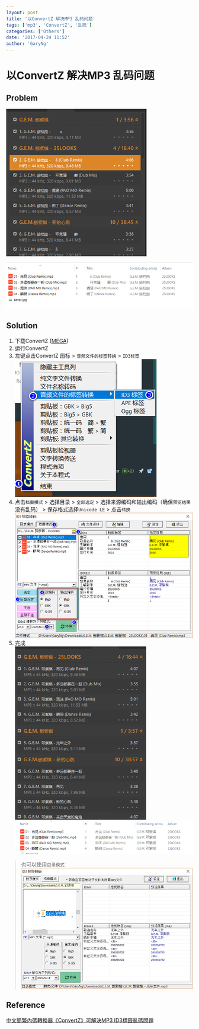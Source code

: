 ```yaml
---
layout: post
title: '以ConvertZ 解决MP3 乱码问题'
tags: ['mp3', 'ConvertZ', '乱码']
categories: ['Others']
date: '2017-04-24 11:52'
author: 'GaryNg'
---
```


# 以ConvertZ 解决MP3 乱码问题

## Problem
![MP3 乱码](../images/posts/用convertz-解决mp3-乱码问题/2017-04-24_120118.png)

![MP3 乱码](../images/posts/用convertz-解决mp3-乱码问题/2017-04-24_120249.png)

## Solution
1. 下载ConvertZ ([MEGA](https://mega.nz/#!nVZhgI4K!PE59beyaVxBmZyNZTu47btsrPcAe1myCv_jlunGcy9U))
2. 运行ConvertZ
3. 左键点击ConvertZ 图标 > `音频文件的标签转换` > `ID3标签`  
![ID3](../images/posts/用convertz-解决mp3-乱码问题/2017-04-24_120904.png)
4. 点击`档案模式` > 选择目录 > `全部选定` > 选择来源编码和输出编码（确保`预览结果`没有乱码） > 保存格式选择`Unicode LE` > 点击`转换`  
![转换设置](../images/posts/用convertz-解决mp3-乱码问题/2017-04-24_121118.png)
5. 完成  
![完成](../images/posts/用convertz-解决mp3-乱码问题/2017-04-24_121856.png)  
![完成](../images/posts/用convertz-解决mp3-乱码问题/2017-04-24_122152.png)
> 也可以使用`目录模式`  
> ![目录模式](../images/posts/用convertz-解决mp3-乱码问题/2017-04-24_121622.png)

## Reference
[中文簡繁內碼轉換器《ConvertZ》可解決MP3 ID3標籤亂碼問題](https://steachs.com/archives/1899)

